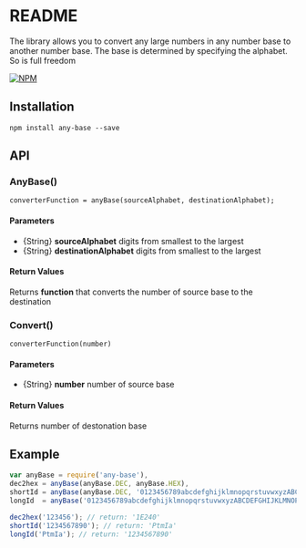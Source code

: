 # README #

The library allows you to convert any large numbers in any number base to another number base. The base is determined by specifying the alphabet. So is full freedom

[![NPM](https://nodei.co/npm/any-base.png?downloads=true&stars=true)](https://nodei.co/npm/any-base/)

## Installation ##

```
npm install any-base --save
```

## API ##

### AnyBase() ###

```
converterFunction = anyBase(sourceAlphabet, destinationAlphabet);
```

#### Parameters ####

* {String} __sourceAlphabet__      digits from smallest to the largest
* {String} __destinationAlphabet__ digits from smallest to the largest

#### Return Values ####

Returns __function__ that converts the number of source base to the destination

### Convert() ###

```
converterFunction(number)
```

#### Parameters ####

* {String} __number__ number of source base

#### Return Values ####

Returns number of destonation base

## Example ##

```js
var anyBase = require('any-base'),
dec2hex = anyBase(anyBase.DEC, anyBase.HEX),
shortId = anyBase(anyBase.DEC, '0123456789abcdefghijklmnopqrstuvwxyzABCDEFGHIJKLMNOPQRSTUVWXYZ_-+!@#$^'),
longId  = anyBase('0123456789abcdefghijklmnopqrstuvwxyzABCDEFGHIJKLMNOPQRSTUVWXYZ_-+!@#$^', anyBase.DEC);

dec2hex('123456'); // return: '1E240'
shortId('1234567890'); // return: 'PtmIa'
longId('PtmIa'); // return: '1234567890'
```
